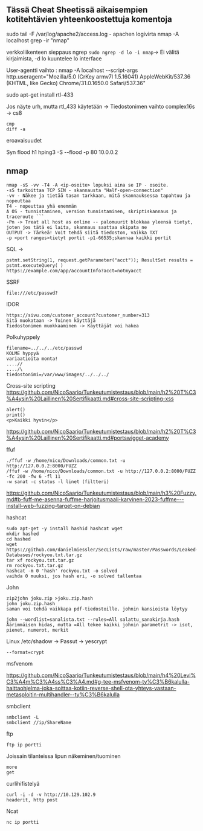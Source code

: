 ## Tässä Cheat Sheetissä aikaisempien kotitehtävien yhteenkoostettuja komentoja

sudo tail -F /var/log/apache2/access.log - apachen logivirta
nmap -A localhost 
grep -ir "nmap" 

verkkoliikenteen sieppaus ngrep ```sudo ngrep -d lo -i nmap```-> Ei välitä kirjaimista, -d lo kuuntelee lo interface

User-agentti vaihto : nmap -A localhost --script-args http.useragent="Mozilla/5.0 (CrKey armv7l 1.5.16041) AppleWebKit/537.36 (KHTML, like Gecko) Chrome/31.0.1650.0 Safari/537.36"

sudo apt-get install rtl-433

Jos näyte urh, mutta rtl_433 käytetään -> Tiedostonimen vaihto complex16s -> cs8

```
cmp
diff -a
```
eroavaisuudet

Syn flood h1 hping3 -S --flood -p 80 10.0.0.2

## nmap


    nmap -sS -vv -T4 -A <ip-osoite> lopuksi aina se IP - osoite.
    -sS tarkoittaa TCP SIN - skannausta "Half-open-connection"
    -vv - Näkee ja tietää tasan tarkkaan, mitä skannauksessa tapahtuu ja nopeuttaa
    T4 - nopeuttaa yhä enemmän
    A OS - tunnistaminen, version tunnistaminen, skriptiskannaus ja traceroute ```
    -Pn -> Treat all host as online -- palomuurit blokkaa yleensä tietyt, joten jos tätä ei laita, skannaus saattaa skipata ne
    OUTPUT -> Tärkeä! Voit tehdä siitä tiedoston, vaikka TXT
    -p <port ranges>tietyt portit -p1-66535;skannaa kaikki portit


SQL ->

```
pstmt.setString(1, request.getParameter("acct")); ResultSet results = pstmt.executeQuery( )
https://example.com/app/accountInfo?acct=notmyacct
```

SSRF
```
file:///etc/passwd?
```

IDOR
```
https://sivu.com/customer_account?customer_number=313
Sitä muokataan -> Toinen käyttäjä
Tiedostonimen muokkaaminen -> Käyttäjät voi hakea
```

Polkuhyppely

```
filename=../../../etc/passwd
KOLME hyppyä
variaatioita monta!
....//
..../\
tiedostonimi=/var/www/images/../../../
```

Cross-site scripting https://github.com/NicoSaario/Tunkeutumistestaus/blob/main/h2%20T%C3%A4ysin%20Laillinen%20Sertifikaatti.md#cross-site-scripting-xss
```
alert()
print()
<p>Kaikki hyvin</p>
```

https://github.com/NicoSaario/Tunkeutumistestaus/blob/main/h2%20T%C3%A4ysin%20Laillinen%20Sertifikaatti.md#portswigget-academy

ffuf

```
./ffuf -w /home/nico/Downloads/common.txt -u http://127.0.0.2:8000/FUZZ
/ffuf -w /home/nico/Downloads/common.txt -u http://127.0.0.2:8000/FUZZ -fc 200 -fw 6 -fl 11 
-w sanat -c status -l linet (filtteri)
```

https://github.com/NicoSaario/Tunkeutumistestaus/blob/main/h3%20Fuzzy.md#b-fuff-me-asenna-fuffme-harjoitusmaali-karvinen-2023-fuffme---install-web-fuzzing-target-on-debian

hashcat

```
sudo apt-get -y install hashid hashcat wget
mkdir hashed
cd hashed
wget https://github.com/danielmiessler/SecLists/raw/master/Passwords/Leaked-Databases/rockyou.txt.tar.gz
tar xf rockyou.txt.tar.gz
rm rockyou.txt.tar.gz
hashcat -m 0 'hash' rockyou.txt -o solved
vaihda 0 muuksi, jos hash eri, -o solved tallentaa
```

John

```
zip2john joku.zip >joku.zip.hash
john joku.zip.hash
saman voi tehdä vaikkapa pdf-tiedostoille. johnin kansioista löytyy
```

```
john --wordlist=sanalista.txt --rules=All salattu_sanakirja.hash
Äärimmäisen hidas, mutta =All tekee kaikki johnin parametrit -> isot, pienet, numerot, merkit
```

Linux /etc/shadow -> Passut -> yescrypt
```
--format=crypt
```

msfvenom

https://github.com/NicoSaario/Tunkeutumistestaus/blob/main/h4%20Levi%C3%A4m%C3%A4ss%C3%A4.md#g-tee-msfvenom-ty%C3%B6kalulla-haittaohjelma-joka-soittaa-kotiin-reverse-shell-ota-yhteys-vastaan-metasploitin-multihandler--ty%C3%B6kalulla


smbclient
```
smbclient -L
smbclient //ip/ShareName
```

ftp
```
ftp ip portti
```

Joissain tilanteissa lipun näkeminen/tuominen

```
more
get
```

curlihifistelyä
```
curl -i -d -v http://10.129.102.9
headerit, http post
```

Ncat
```
nc ip portti
```







